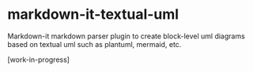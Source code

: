 # markdown-it-textual-uml

Markdown-it markdown parser plugin to create block-level uml diagrams based on textual uml such as plantuml, mermaid, etc.

[work-in-progress]
